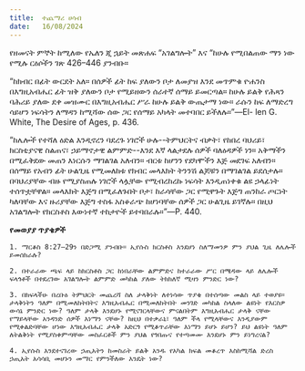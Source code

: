 ```yaml
---
title:  ተጨማሪ ሀሳብ
date:   16/08/2024
---
```


የዘመናት ምኞት ከሚለው የኤለን ጂ ኋይት መጽሐፍ “አገልግሎት” እና “ከሁሉ የሚበልጠው ማን ነው የሚሉ ርዕሶችን ገጽ 426–446 ያንብቡ።

“ከክብር በፊት ውርደት አለ። በሰዎች ፊት ከፍ ያለውን ቦታ ለመያዝ እንደ መጥምቁ ዮሐንስ በእግዚአብሔር ፊት ዝቅ ያለውን ቦታ የሚይዘውን ሰራተኛ ሰማይ ይመርጣል። ከሁሉ ይልቅ የሕጻን ባሕሪይ ያለው ደቀ መዝሙር በእግዚአብሔር ሥራ ከሁሉ ይልቅ ውጤታማ ነው። ራሱን ከፍ ለማድረግ ሳይሆን ነፍሳትን ለማዳን ከሚሻው ሰው ጋር የሰማይ አካላት መተባበር ይችለሉ።”—El- len G. White, The Desire of Ages, p. 436.

“ከሌሎች የተሻለ ዕድል እንዲኖረን ባደረጉ ነገሮች ሁሉ--ትምህርትና ብቃት፣ የከበረ ባህሪይ፣ ክርስቲያናዊ ስልጠና፣ ኃይማኖታዊ ልምምድ--እንደ እኛ ላልታደሉ ሰዎች ባለዕዳዎች ነን። አቅማችን በሚፈቅደው መጠን እነርሱን ማገልገል አለብን። ብርቱ ከሆንን የደካሞችን እጅ መደገፍ አለብን። በሰማይ የአብን ፊት ሁልጊዜ የሚመለከቱ የክብር መላእክት ትንንሽ ልጆቹን በማገልገል ይደሰታሉ። በባህሪያቸው ብዙ የሚያስጠሉ ነገሮች ላሏቸው የሚብረከረኩ ነፍሳት እንዲጠነቀቁ ልዩ ኃላፊነት ተሰጥቷቸዋል። መላእክት እጅግ በሚፈለጉበት ቦታ፣ ከራሳቸው ጋር የሚዋጉት እጅግ ጠንከራ ጦርነት ካለባቸው እና ዙሪያቸው እጅግ ተስፋ አስቆራጭ ከሆነባቸው ሰዎች ጋር ሁልጊዜ ይገኛሉ። በዚህ አገልግሎት የክርስቶስ እውነተኛ ተከታዮች ይተባበራሉ።”—P. 440.

**የመወያያ ጥያቄዎች**

`1. ማርቆስ 8:27–29ን በድጋሚ ያንብቡ። ኢየሱስ ክርስቶስ እንደሆነ ስለማመንዎ ምን ያህል ጊዜ ለሌሎች ይመሰክራሉ?`

`2. በተራራው ጫፍ ላይ ከክርስቶስ ጋር ከነበራቸው ልምምድና ከተራራው ሥር በሜዳው ላይ ለሌሎች ፍላጎቶች በተደረገው አገልግሎት ልምምድ መካከል ያለው ትክክለኛ ሚዛን ምንድር ነው?`

`3. በክፍላችሁ በረቡዕ ትምህርት መጨረሻ ስለ ታላቅነት ለተነሳው ጥያቄ በተሰጣው መልስ ላይ ተወያዩ። ታላቅነትን ዓለም በሚመለከትበትና እግዚአብሔር በሚመለከትበት መንገድ መካከል ስላለው ልዩነት የእርስዎ ውሳኔ ምንድር ነው? ዓለም ታላቅ እንደሆኑ የሚናገርላቸውና ምናልበትም እግዚአብሔር ታላቅ ናቸው የማይላቸው አንዳንድ ሰዎች እነማን ናቸው? ከዚህ በተቃራኒ፣ ዓለም ችላ የሚላቸውና እንዲያውም የሚቀልድባቸው ሆነው እግዚአብሔር ታላቅ አድርጎ የሚቆጥራቸው እነማን ይሆኑ ይሆን? ይህ ልዩነት ዓለም ለትልቅነት የሚያስቀምጣቸው መስፈርቶች ምን ያህል የጎበጡና የተጣመሙ እንደሆኑ ምን ይነግረናል?`

`4. ኢየሱስ እንደተናገረው ኃጢአትን ከመስራት ይልቅ አንዱ የአካል ክፍል መቆረጥ እስከሚሻል ድረስ ኃጢአት አሳሳቢ መሆኑን መማር የምንችለው እንዴት ነው?`